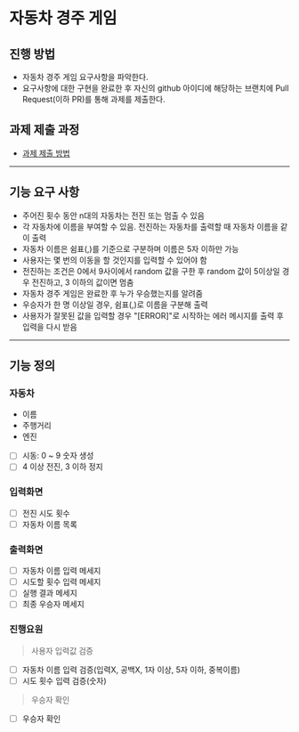 # 자동차 경주 게임
## 진행 방법
* 자동차 경주 게임 요구사항을 파악한다.
* 요구사항에 대한 구현을 완료한 후 자신의 github 아이디에 해당하는 브랜치에 Pull Request(이하 PR)를 통해 과제를 제출한다.

## 과제 제출 과정
* [과제 제출 방법](https://github.com/next-step/nextstep-docs/tree/master/precourse)
***

## 기능 요구 사항
* 주어진 횟수 동안 n대의 자동차는 전진 또는 멈출 수 있음
* 각 자동차에 이름을 부여할 수 있음. 전진하는 자동차를 출력할 때 자동차 이름을 같이 출력
* 자동차 이름은 쉼표(,)를 기준으로 구분하며 이름은 5자 이하만 가능
* 사용자는 몇 번의 이동을 할 것인지를 입력할 수 있어야 함
* 전진하는 조건은 0에서 9사이에서 random 값을 구한 후 random 값이 5이상일 경우 전진하고, 3 이하의 값이면 멈춤
* 자동차 경주 게임은 완료한 후 누가 우승했는지를 알려줌
* 우승자가 한 명 이상일 경우, 쉼표(,)로 이름을 구분해 출력
* 사용자가 잘못된 값을 입력할 경우 "[ERROR]"로 시작하는 에러 메시지를 출력 후 입력을 다시 받음
***

## 기능 정의
### 자동차
* 이름
* 주행거리
* 엔진
- [ ] 시동: 0 ~ 9 숫자 생성
- [ ] 4 이상 전진, 3 이하 정지

### 입력화면
- [ ] 전진 시도 횟수
- [ ] 자동차 이름 목록

### 출력화면
- [ ] 자동차 이름 입력 메세지
- [ ] 시도할 횟수 입력 메세지
- [ ] 실행 결과 메세지
- [ ] 최종 우승자 메세지

### 진행요원
> 사용자 입력값 검증
- [ ] 자동차 이름 입력 검증(입력X, 공백X, 1자 이상, 5자 이하, 중복이름)
- [ ] 시도 횟수 입력 검증(숫자)
> 우승자 확인
- [ ] 우승자 확인
